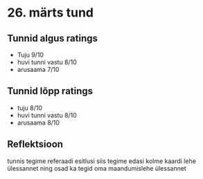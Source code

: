 # 26. märts tund

## Tunnid algus ratings

-   Tuju 9/10
-   huvi tunni vastu 8/10
-   arusaama 7/10

## Tunnid lõpp ratings

-   tuju 8/10
-   huvi tunni vastu 8/10
-   arusaama 8/10

## Reflektsioon

tunnis tegime referaadi esitlusi siis tegime edasi kolme kaardi lehe ülessannet ning osad ka tegid oma maandumislehe ülessannet
